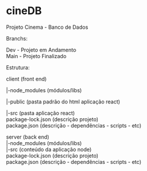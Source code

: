 # cineDB  
Projeto Cinema - Banco de Dados    


Branchs:    

Dev - Projeto em Andamento  
Main - Projeto Finalizado    


Estrutura:   

client (front end)  

|-node_modules (módulos/libs)  

|-public (pasta padrão do html aplicação react) 
 
|-src (pasta aplicação react)  
package-lock.json (descrição projeto)  
package.json (descrição - dependências - scripts - etc)  

server (back end)  
|-node_modules (módulos/libs)  
|-src (conteúdo da aplicação node)  
package-lock.json (descrição projeto)  
package.json (descrição - dependências - scripts - etc)  
